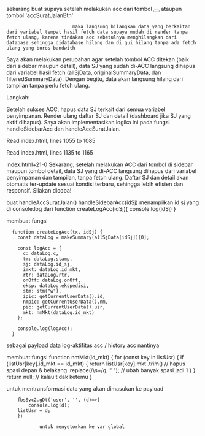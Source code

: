 sekarang buat supaya setelah melakukan acc dari tombol <button class="rounded-full w-[32px] h-[32px] bg-blue-600 text-white font-medium py-0 px-0 rounded-lg shadow-md hover:bg-blue-700 transition-colors duration-200 focus:outline-none focus:ring-2 focus:ring-blue-400 focus:ring-offset-2">
																<i class="bi bi-check-circle-fill"></i>
														</button> ataupun tombol 'accSuratJalanBtn'

                            maka langsung hilangkan data yang berkaitan dari variabel tempat hasil fetch data supaya mudah di render tanpa fetch ulang, karena tindakan acc sebetulnya menghilangkan dari database sehingga didatabase hilang dan di gui hilang tanpa ada fetch ulang yang boros bandwith

Saya akan melakukan perubahan agar setelah tombol ACC ditekan (baik dari sidebar maupun detail), data SJ yang sudah di-ACC langsung dihapus dari variabel hasil fetch (allSjData, originalSummaryData, dan filteredSummaryData). Dengan begitu, data akan langsung hilang dari tampilan tanpa perlu fetch ulang.

Langkah:

Setelah sukses ACC, hapus data SJ terkait dari semua variabel penyimpanan.
Render ulang daftar SJ dan detail (dashboard jika SJ yang aktif dihapus).
Saya akan implementasikan logika ini pada fungsi handleSidebarAcc dan handleAccSuratJalan.

Read index.html, lines 1055 to 1085

Read index.html, lines 1135 to 1165

index.html+21-0
Sekarang, setelah melakukan ACC dari tombol di sidebar maupun tombol detail, data SJ yang di-ACC langsung dihapus dari variabel penyimpanan dan tampilan, tanpa fetch ulang. Daftar SJ dan detail akan otomatis ter-update sesuai kondisi terbaru, sehingga lebih efisien dan responsif. Silakan dicoba!

buat handleAccSuratJalan()
handleSidebarAcc(idSj)
menampilkan id sj yang di console.log dari function createLogAcc(idSj){
console.log(idSj)
}

membuat fungsi 

      function createLogAcc(tx, idSj) {
        const dataLog = makeSummary(allSjData[idSj])[0];

        const logAcc = {
          c: dataLog.c,
          tm: dataLog.stamp,
          sj: dataLog.id_sj,
          imkt: dataLog.id_mkt,
          rtr: dataLog.rtr,
          onOff: dataLog.onOff,
          eksp: dataLog.ekspedisi,
          stm: stm("w"),
          ipic: getCurrentUserData().id,
          nmpic: getCurrentUserData().nm,
          pic: getCurrentUserData().usr,
          mkt: nmMkt(dataLog.id_mkt)
        };

        console.log(logAcc);
      }


sebagai payload data log-aktifitas acc / history acc nantinya

membuat fungsi function nmMkt(id_mkt) {
  for (const key in listUsr) {
    if (listUsr[key].id_mkt == id_mkt) {
      return listUsr[key].mkt
        .trim()                // hapus spasi depan & belakang
        .replace(/\s+/g, " "); // ubah banyak spasi jadi 1
    }
  }
  return null; // kalau tidak ketemu
}

untuk mentransformasi data yang akan dimasukan ke payload


        fbsSvc2.gDt('user', '', (d)=>{
            console.log(d);
        listUsr = d;
        })

				untuk menyetorkan ke var global